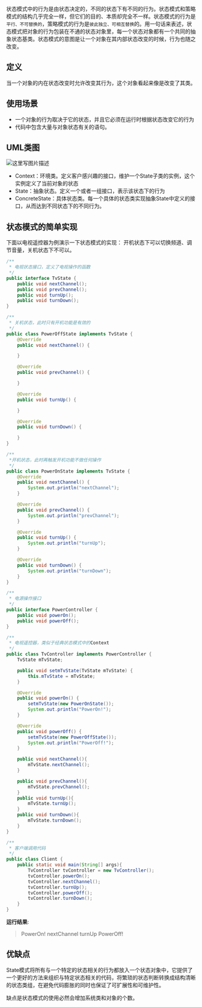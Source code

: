 状态模式中的行为是由状态决定的，不同的状态下有不同的行为。状态模式和策略模式的结构几乎完全一样，但它们的目的、本质却完全不一样。状态模式的行为是`平行、不可替换的`，策略模式的行为是`彼此独立、可相互替换`的。用一句话来表述，状态模式把对象的行为包装在不通的状态对象里，每一个状态对象都有一个共同的抽象状态基类。状态模式的意图是让一个对象在其内部状态改变的时候，行为也随之改变。
## 定义
当一个对象的内在状态改变时允许改变其行为，这个对象看起来像是改变了其类。
## 使用场景
* 一个对象的行为取决于它的状态，并且它必须在运行时根据状态改变它的行为
* 代码中包含大量与对象状态有关的语句。
## UML类图
![这里写图片描述](http://img.blog.csdn.net/20170404144610511?watermark/2/text/aHR0cDovL2Jsb2cuY3Nkbi5uZXQvSm9raTIzMw==/font/5a6L5L2T/fontsize/400/fill/I0JBQkFCMA==/dissolve/70/gravity/SouthEast)

* Context：环境类。定义客户感兴趣的接口，维护一个State子类的实例，这个实例定义了当前对象的状态
* State：抽象状态。定义一个或者一组接口，表示该状态下的行为
* ConcreteState：具体状态类。每一个具体的状态类实现抽象State中定义的接口，从而达到不同状态下的不同行为。
## 状态模式的简单实现
下面以电视遥控器为例演示一下状态模式的实现：
开机状态下可以切换频道、调节音量，关机状态下不可以。

```JAVA
/**
 * 电视状态接口，定义了电视操作的函数
 */
public interface TvState {
    public void nextChannel();
    public void prevChannel();
    public void turnUp();
    public void turnDown();
}

/**
 * 关机状态，此时只有开机功能是有效的
 */
public class PowerOffState implements TvState {
    @Override
    public void nextChannel() {

    }

    @Override
    public void prevChannel() {

    }

    @Override
    public void turnUp() {

    }

    @Override
    public void turnDown() {

    }
}

/**
 *开机状态，此时再触发开机功能不做任何操作
 */
public class PowerOnState implements TvState {
    @Override
    public void nextChannel() {
        System.out.println("nextChannel");
    }

    @Override
    public void prevChannel() {
        System.out.println("prevChannel");
    }

    @Override
    public void turnUp() {
        System.out.println("turnUp");
    }

    @Override
    public void turnDown() {
        System.out.println("turnDown");
    }
}

/**
 * 电源操作接口
 */
public interface PowerController {
    public void powerOn();
    public void powerOff();
}

/**
 * 电视遥控器，类似于经典状态模式中的Context
 */
public class TvController implements PowerController {
    TvState mTvState;

    public void setmTvState(TvState mTvState) {
        this.mTvState = mTvState;
    }

    @Override
    public void powerOn() {
        setmTvState(new PowerOnState());
        System.out.println("PowerOn!");
    }

    @Override
    public void powerOff() {
        setmTvState(new PowerOffState());
        System.out.println("PowerOff!");
    }

    public void nextChannel(){
        mTvState.nextChannel();
    }

    public void prevChannel(){
        mTvState.prevChannel();
    }
    public void turnUp(){
        mTvState.turnUp();
    }
    public void turnDown(){
        mTvState.turnDown();
    }
}

/**
 * 客户端调用代码
 */
public class Client {
    public static void main(String[] args){
        TvController tvController = new TvController();
        tvController.powerOn();
        tvController.nextChannel();
        tvController.turnUp();
        tvController.powerOff();
        tvController.turnDown();
    }
}

```
__运行结果__:
>PowerOn!
>nextChannel
>turnUp
>PowerOff!

## 优缺点
State模式将所有与一个特定的状态相关的行为都放入一个状态对象中，它提供了一个更好的方法来组织与特定状态相关的代码，将繁琐的状态判断转换成结构清晰的状态类组，在避免代码膨胀的同时也保证了可扩展性和可维护性。

缺点是状态模式的使用必然会增加系统类和对象的个数。
